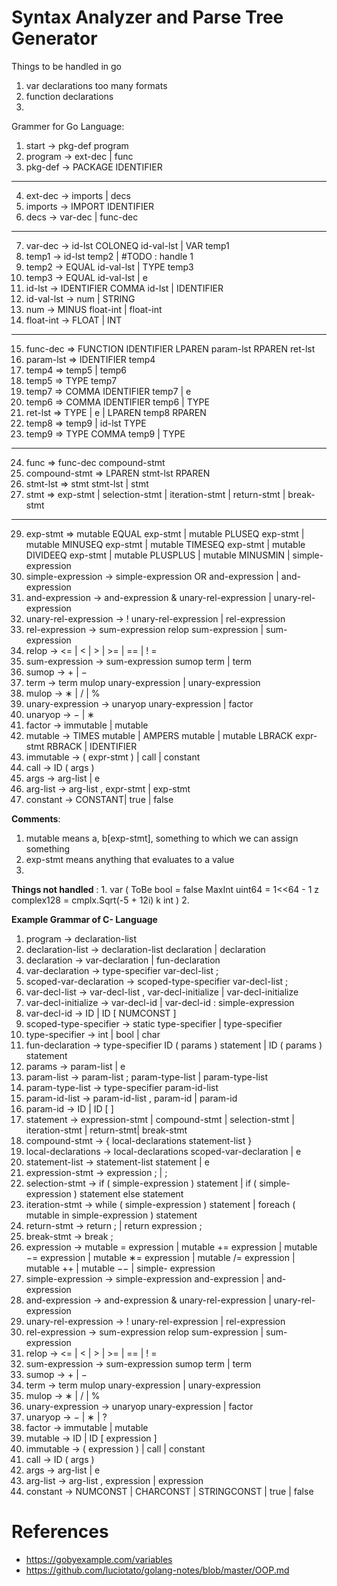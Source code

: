 Syntax Analyzer and Parse Tree Generator
=======================================
Things to be handled in go
1. var declarations too many formats
2. function declarations
3.


Grammer for Go Language:

1.  start → pkg-def program
2.  program → ext-dec | func
3.  pkg-def → PACKAGE IDENTIFIER 
-----------------------------------------------------------------------
4.  ext-dec → imports | decs
5.  imports → IMPORT IDENTIFIER
6.  decs → var-dec | func-dec
-----------------------------------------------------------------------
7.  var-dec → id-lst COLONEQ id-val-lst | VAR temp1
8.  temp1 → id-lst temp2				                      |	#TODO : handle 1 
9.  temp2 → EQUAL id-val-lst | TYPE temp3
10. temp3 → EQUAL id-val-lst | e 
11. id-lst → IDENTIFIER COMMA id-lst | IDENTIFIER
12. id-val-lst → num | STRING   
13. num → MINUS float-int | float-int 
14. float-int → FLOAT | INT
-----------------------------------------------------------------------
15. func-dec => FUNCTION IDENTIFIER LPAREN param-lst RPAREN ret-lst
16. param-lst => IDENTIFIER temp4
17. temp4 => temp5 | temp6
18. temp5 => TYPE temp7
19. temp7 => COMMA IDENTIFIER temp7 | e
20. temp6 => COMMA IDENTIFIER temp6 | TYPE 
21. ret-lst => TYPE | e | LPAREN temp8 RPAREN
22. temp8 => temp9 | id-lst TYPE
23. temp9 => TYPE COMMA temp9 | TYPE
-----------------------------------------------------------------------
24. func => func-dec compound-stmt
25. compound-stmt => LPAREN stmt-lst RPAREN 
26. stmt-lst => stmt stmt-lst | stmt
27. stmt => exp-stmt | selection-stmt | iteration-stmt | return-stmt | break-stmt 
-----------------------------------------------------------------------
29. exp-stmt => mutable EQUAL exp-stmt | mutable PLUSEQ exp-stmt | mutable MINUSEQ exp-stmt | mutable TIMESEQ exp-stmt | mutable DIVIDEEQ exp-stmt | mutable PLUSPLUS | mutable MINUSMIN | simple-expression
27. simple-expression → simple-expression OR and-expression | and-expression
28. and-expression → and-expression & unary-rel-expression | unary-rel-expression
29. unary-rel-expression → ! unary-rel-expression | rel-expression
30. rel-expression → sum-expression relop sum-expression | sum-expression
31. relop → <= | < | > | >= | == | ! =
32. sum-expression → sum-expression sumop term | term
33. sumop → + | −
34. term → term mulop unary-expression | unary-expression
35. mulop → ∗ | / | %
36. unary-expression → unaryop unary-expression | factor
37. unaryop → − | ∗ 
38. factor → immutable | mutable
39. mutable → TIMES mutable | AMPERS mutable | mutable LBRACK expr-stmt RBRACK | IDENTIFIER
40. immutable → ( expr-stmt ) | call | constant
41. call → ID ( args )
42. args → arg-list | e
43. arg-list → arg-list , expr-stmt | exp-stmt
44. constant → CONSTANT| true | false


**Comments**:
1. mutable means a, b[exp-stmt], something to which we can assign something
2. exp-stmt means anything that evaluates to a value
3. 

**Things not handled** :
1. 
    var (
    	ToBe   bool       = false
    	MaxInt uint64     = 1<<64 - 1
    	z      complex128 = cmplx.Sqrt(-5 + 12i)
    	k int
    )
2.


**Example Grammar of C- Language**

1. program → declaration-list
2. declaration-list → declaration-list declaration | declaration
3. declaration → var-declaration | fun-declaration
4. var-declaration → type-specifier var-decl-list ;
5. scoped-var-declaration → scoped-type-specifier var-decl-list ;
6. var-decl-list → var-decl-list , var-decl-initialize | var-decl-initialize
7. var-decl-initialize → var-decl-id | var-decl-id : simple-expression
8. var-decl-id → ID | ID [ NUMCONST ]
9. scoped-type-specifier → static type-specifier | type-specifier
10. type-specifier → int | bool | char
11. fun-declaration → type-specifier ID ( params ) statement | ID ( params ) statement
12. params → param-list | e
13. param-list → param-list ; param-type-list | param-type-list
14. param-type-list → type-specifier param-id-list
15. param-id-list → param-id-list , param-id | param-id
16. param-id → ID | ID [ ]
17. statement → expression-stmt | compound-stmt | selection-stmt | iteration-stmt | return-stmt| break-stmt
18. compound-stmt → { local-declarations statement-list }
19. local-declarations → local-declarations scoped-var-declaration | e
20. statement-list → statement-list statement | e
21. expression-stmt → expression ; | ;
22. selection-stmt → if ( simple-expression ) statement | if ( simple-expression ) statement else statement
23. iteration-stmt → while ( simple-expression ) statement | foreach ( mutable in simple-expression ) statement 
24. return-stmt → return ; | return expression ;
25. break-stmt → break ;
26. expression → mutable = expression | mutable += expression | mutable −= expression | mutable ∗= expression | mutable /= expression | mutable ++ | mutable −− | simple- expression
27. simple-expression → simple-expression and-expression | and-expression
28. and-expression → and-expression & unary-rel-expression | unary-rel-expression
29. unary-rel-expression → ! unary-rel-expression | rel-expression
30. rel-expression → sum-expression relop sum-expression | sum-expression
31. relop → <= | < | > | >= | == | ! =
32. sum-expression → sum-expression sumop term | term
33. sumop → + | −
34. term → term mulop unary-expression | unary-expression
35. mulop → ∗ | / | %
36. unary-expression → unaryop unary-expression | factor
37. unaryop → − | ∗ | ?
38. factor → immutable | mutable
39. mutable → ID | ID [ expression ]
40. immutable → ( expression ) | call | constant
41. call → ID ( args )
42. args → arg-list | e
43. arg-list → arg-list , expression | expression
44. constant → NUMCONST | CHARCONST | STRINGCONST | true | false


References 
==========

- https://gobyexample.com/variables
- https://github.com/luciotato/golang-notes/blob/master/OOP.md
